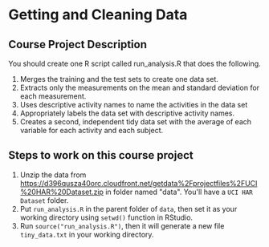 # Getting and Cleaning Data

## Course Project Description

You should create one R script called run_analysis.R that does the following.

1. Merges the training and the test sets to create one data set.
2. Extracts only the measurements on the mean and standard deviation for each measurement.
3. Uses descriptive activity names to name the activities in the data set
4. Appropriately labels the data set with descriptive activity names.
5. Creates a second, independent tidy data set with the average of each variable for each activity and each subject.

## Steps to work on this course project

1. Unzip the data from https://d396qusza40orc.cloudfront.net/getdata%2Fprojectfiles%2FUCI%20HAR%20Dataset.zip in folder named "data". You'll have a ```UCI HAR Dataset``` folder.
2. Put ```run_analysis.R``` in the parent folder of ```data```, then set it as your working directory using ```setwd()``` function in RStudio.
3. Run ```source("run_analysis.R")```, then it will generate a new file ```tiny_data.txt``` in your working directory.

